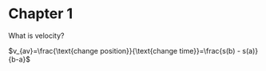 # Chapter 1

What is velocity? 

$v_{av}=\frac{\text{change position}}{\text{change time}}=\frac{s(b) - s(a)}{b-a}$
<!--stackedit_data:
eyJoaXN0b3J5IjpbMjQ3NjU2NTUsLTEyNjE0OTM1XX0=
-->